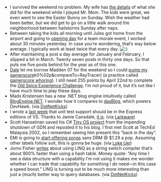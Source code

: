 -   I survived the weekend no problem. My wife has [the
    details](http://techiewife.spaces.live.com/Blog/cns!3DAECC033B88329C!691.entry)
    of what *she* did for the weekend while I played Mr. Mom. The kids
    were great, we even went to see the Easter Bunny on Sunday. Wish the
    weather had been better, but we did get to go on a little walk
    around the neighborhood between hailstorms Sunday after naps.
-   Between taking the kids all morning until Jules got home from the
    airport and going to [opening
    day](http://sportsillustrated.cnn.com/baseball/mlb/recaps/2007/04/02/17528_recap.html)
    for a team morale event, I worked about 30 minutes yesterday. In
    case you’re wondering, that’s way below average. I typically work at
    least twice that every day.
    ![:)](http://devhawk.net/wp-includes/images/smilies/icon_smile.gif)
-   After maintaining a post a day average for January and February, I
    slipped a bit in March. Twenty seven posts in thirty one days. So
    that puts me five posts behind for the year as of this one.
-   [Dale](http://halfmybrain.spaces.live.com/) let me borrow Madden 07
    for the weekend so I could [pump my
    gamerscore](http://live.xbox.com/en-US/profile/Achievements/ViewAchievementDetails.aspx?tid=%09%5D:dh)k0%02p&compareTo=RayTracer)
    (a practice called [gamerscore
    whoring](http://gaming.hexus.net/content/item.php?item=4798)). I
    still need 255 points by April 22nd to complete the [Old Spice
    Experience
    Challenge](http://xboxrewards.msgamestudios.com/challengesandrewards/ChallengeDetail.aspx?id=4).
    I’m not proud of it, but it’s not like I have much time to play
    these days.
-   Mads Kristensen has a new .NET blog engine intuitively called
    [BlogEngine.NET](http://blog.madskristensen.dk/post/Getting-started-with-BlogEngineNET.aspx).
    I wonder how it compares to [dasBlog](http://www.dasblog.info/),
    which powers DevHawk. (via
    [DotNetKicks](http://www.dotnetkicks.com/aspnet/The_launch_of_BlogEngine_NET))
-   I wrote a [last
    week](http://devhawk.net/2007/03/29/Morning+Coffee+55.aspx) that
    unit test support should be in the Express editions of VS. Thanks to
    Jamie Cansdale, [it
    is](http://weblogs.asp.net/nunitaddin/archive/2007/04/02/express-sku-support.aspx).
    (via [Larkware](http://www.larkware.com/dg8/TheDailyGrind1112.aspx))
-   Scott Hanselman saved his C\# [Tiny OS
    project](http://www.hanselman.com/blog/RescuingTheTinyOSInC.aspx)
    from the impending shutdown of GDN and reposted it to his blog. I
    first met Scott at TechEd Malaysia 2002, so I remember seeing him
    present this “back in the day”.
-   EMI is going to [start offering
    songs](http://www.emigroup.com/Press/2007/press18.htm) sans DRM @
    \$1.29 a pop. Assuming other labels follow suit, this is gonna be
    huge. (via [Loke
    Uei](http://blogs.msdn.com/lokeuei/archive/2007/04/02/death-of-drm.aspx)) 
-   Jomo Fisher
    [writes](http://blogs.msdn.com/jomo_fisher/archive/2007/03/28/fast-switching-with-linq.aspx)
    about using LINQ as a string switch compiler that’s about 900%
    faster than using a hash table. Money quote: “Any time I see a data
    structure with a capability I’m not using it makes me wonder whether
    I can trade that capability for something I *do* need—in this case a
    speed boost.” LINQ is turning out to be much more interesting than
    just a (much) better way to query databases. (via
    [DotNetKicks](http://www.dotnetkicks.com/csharp/Fast_Switching_with_LINQ))

